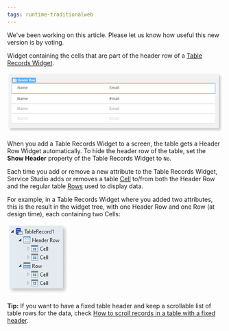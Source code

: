 ```yaml
---
tags: runtime-traditionalweb
---
```


<div class="info" markdown="1">

We've been working on this article. Please let us know how useful this new version is by voting.

</div>

Widget containing the cells that are part of the header row of a [Table Records Widget](<Class.Table Records Widget.final.md>).

![Header Row widget selected in Service Studio](images/header-row-example-ss.png)

When you add a Table Records Widget to a screen, the table gets a Header Row Widget automatically. To hide the header row of the table, set the **Show Header** property of the Table Records Widget to `No`.

Each time you add or remove a new attribute to the Table Records Widget, Service Studio adds or removes a table [Cell](<Class.Cell Widget.final.md>) to/from both the Header Row and the regular table [Rows](<Class.Row Widget.final.md>) used to display data.

For example, in a Table Records Widget where you added two attributes, this is the result in the widget tree, with one Header Row and one Row (at design time), each containing two Cells:

![Widget Tree view of a Table Records Widget](images/header-row-widget-tree-ss.png)

<div class="info" markdown="1">

**Tip:** If you want to have a fixed table header and keep a scrollable list of table rows for the data, check [How to scroll records in a table with a fixed header](https://success.outsystems.com/Documentation/How-to_Guides/Front-End/How_to_scroll_records_in_a_table_with_a_fixed_header).

</div>
